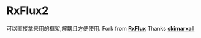 # RxFlux2
可以直接拿来用的框架,解耦且方便使用.
Fork from [**RxFlux**](https://github.com/skimarxall/RxFlux)
Thanks [**skimarxall**](https://github.com/skimarxall)
